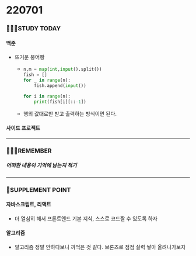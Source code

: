# 220701

### 👨🏼‍🏫STUDY TODAY

#### 백준

- 뜨거운 붕어빵
  - ```python
    n,m = map(int,input().split())
    fish = []
    for _ in range(n):
        fish.append(input())
    
    for i in range(n):
        print(fish[i][::-1])
    ```
  
  - 행의 값대로만 받고 출력하는 방식이면 된다.



#### 사이드 프로젝트

---

### 💆🏼‍♂️REMEMBER

##### 어떠한 내용이 기억에 남는지 적기

---

### 💫SUPPLEMENT POINT

#### 자바스크립트, 리액트

- 더 열심히 해서 프론트엔드 기본 지식, 스스로 코드짤 수 있도록 하자

#### 알고리즘

- 알고리즘 정말 안하다보니 까먹은 것 같다. 브론즈로 점점 실력 쌓아 올려나가보자
